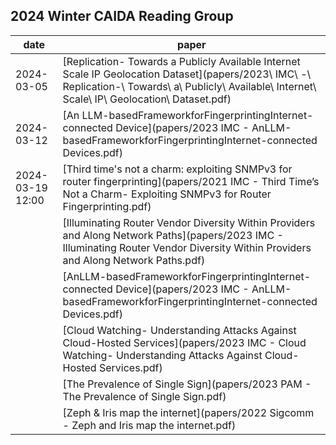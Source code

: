 ## 2024 Winter CAIDA Reading Group 

| date | paper | 
|------|-------|
| 2024-03-05 | [Replication- Towards a Publicly Available Internet Scale IP Geolocation Dataset](papers/2023\ IMC\ -\ Replication-\ Towards\ a\ Publicly\ Available\ Internet\ Scale\ IP\ Geolocation\ Dataset.pdf)
| 2024-03-12 | [An LLM-basedFrameworkforFingerprintingInternet-connected Device](papers/2023 IMC - AnLLM-basedFrameworkforFingerprintingInternet-connected Devices.pdf) |
| 2024-03-19 12:00 | [Third time's not a charm: exploiting SNMPv3 for router fingerprinting](papers/2021 IMC - Third Time’s Not a Charm- Exploiting SNMPv3 for Router Fingerprinting.pdf) | 
|     | [Illuminating Router Vendor Diversity Within Providers and Along Network Paths](papers/2023 IMC - Illuminating Router Vendor Diversity Within Providers and Along Network Paths.pdf) | 
|     | [AnLLM-basedFrameworkforFingerprintingInternet-connected Device](papers/2023 IMC - AnLLM-basedFrameworkforFingerprintingInternet-connected Devices.pdf) |
|     | [Cloud Watching- Understanding Attacks Against Cloud-Hosted Services](papers/2023 IMC - Cloud Watching- Understanding Attacks Against Cloud-Hosted Services.pdf) | 
|     | [The Prevalence of Single Sign](papers/2023 PAM - The Prevalence of Single Sign.pdf) | 
|     | [Zeph & Iris map the internet](papers/2022 Sigcomm - Zeph and Iris map the internet.pdf) | 

